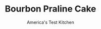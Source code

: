 ---
layout: ../../layouts/MarkdownPostLayout.astro
title: Bourbon Praline Cake
author: America's Test Kitchen
pubDate: 2023-03-15
description: "Inspired by the Kentucky Derby, this bourbon-laced cake sports a winning combination of bourbon, brown sugar, and pecans. A ring of rosettes adds a finishing touch worthy of the Triple Crown."
image_url: https://res.cloudinary.com/hksqkdlah/image/upload/ar_1:1,c_fill,dpr_2.0,f_auto,fl_lossy.progressive.strip_profile,g_faces:auto,q_auto:low,w_344/43814-sfs-gac-bourbon-praline-cake-58
tags: ["Desserts or Baked Goods","Cakes"]
calories: 
protein: 
carbohydrates: 
fats: 
fiber: 
ingredients: ["1 1/2 cups (7½ ounces), all-purpose flour","1 1/2 teaspoons, baking powder","3/4 teaspoon, table salt","1/2 cup, whole milk","6 tablespoons, unsalted butter","1/4 cup, bourbon","1 1/2 teaspoons, vanilla extract","1 1/2 cups packed (10½ ounces), light brown sugar","3 , large eggs, room temperature","1 cup, pecans","1/4 cup (1¾ ounces), granulated sugar","1/4 cup, water","1/2 teaspoon, table salt","1/3 cup packed (2 1/3 ounces), light brown sugar","1/4 cup, bourbon","1 tablespoon, water","1/4 cup packed (1¾ ounces), light brown sugar","1/4 cup, heavy cream","2 tablespoons, bourbon","24 tablespoons (3 sticks), unsalted butter, softened","1/2 teaspoon, table salt","1 3/4 cups (7 ounces), confectioners' sugar","12 ounces (2⅔ cups) Marshmallow Fluff brand, marshmallow creme"]
serves: 12
time: "2¼ hours, plus 2 hours cooling and 30 minutes chilling"
instructions: ["For the bourbon–brown sugar cake: Adjust oven rack to middle position and heat oven to 325 degrees. Grease two 9-inch round cake pans, line with parchment paper, grease parchment, and flour pans. Whisk flour, baking powder, and salt together in bowl. Heat milk, butter, and bourbon in small saucepan until butter is melted. Off heat, add vanilla. Cover to keep warm.","Using stand mixer fitted with whisk attachment, whip sugar and eggs on high speed until light and airy, about 5 minutes. Remove bowl from mixer. While whisking continuously by hand, slowly add milk mixture until incorporated. Whisk in flour mixture until incorporated.","Divide batter evenly between prepared pans and smooth tops with rubber spatula. Bake until tops of cakes are light brown and toothpick inserted in centers comes out clean, about 25 minutes, rotating pans halfway through baking. Let cakes cool completely in pans on wire rack, about 2 hours. Run thin knife around edges of cakes. Invert cakes onto wire rack and discard parchment.","For the candied pecans: Line baking sheet with parchment. Bring all ingredients to boil in medium saucepan over medium heat. Cook, stirring constantly, until water evaporates and sugar appears dry, opaque, and somewhat crystallized and evenly coats pecans, about 5 minutes. Reduce heat to low and continue to stir until sugar turns amber color, about 2 minutes longer. Transfer pecans to prepared sheet and spread into even layer. Let cool completely, about 10 minutes. Chop pecans coarse.","For the bourbon syrup: Bring sugar, bourbon, and water to boil in small saucepan over medium heat; cook until sugar dissolves, about 2 minutes.","For the bourbon–brown sugar frosting: Whisk brown sugar, cream, and bourbon in bowl until combined. Microwave, whisking every 15 seconds, until smooth, about 1 minute. Set aside.","Using stand mixer fitted with whisk attachment, whip butter and salt on medium speed until smooth, about 1 minute. Reduce speed to low and slowly add confectioners' sugar. Increase speed to medium and whip until smooth, about 2 minutes, scraping down bowl as needed. Add marshmallow creme, increase speed to medium-high, and whip until light and fluffy, 3 to 5 minutes. Reduce speed to low and slowly add brown sugar mixture. Increase speed to medium-high and whip to incorporate, about 1 minute, scraping down bowl as needed. (Frosting can be refrigerated for up to 24 hours; let come to room temperature before using.)","Using skewer, poke 30 holes in top of each cake layer. Brush bourbon syrup generously over top and sides of each cake layer (use all of syrup). Set aside 1 cup frosting for piping rosettes. Combine 1½ cups remaining frosting with ½ cup chopped candied pecans in bowl. Place 1 cake layer on platter. Spread pecan-frosting mixture evenly over top, right to edge of cake. Top with second cake layer, press lightly to adhere, then spread remaining 2½ cups frosting evenly over top and sides of cake. Refrigerate until frosting is firm, about 30 minutes.","Fill pastry bag fitted with star tip with reserved 1 cup frosting. Pipe rosettes (spiraling from inside out) around edge of cake. Sprinkle remaining candied pecans in even layer inside ring of rosettes, covering all exposed frosting. Serve."]
nutrition: undefined
notes: "We developed this recipe using Bulleit Bourbon."
---